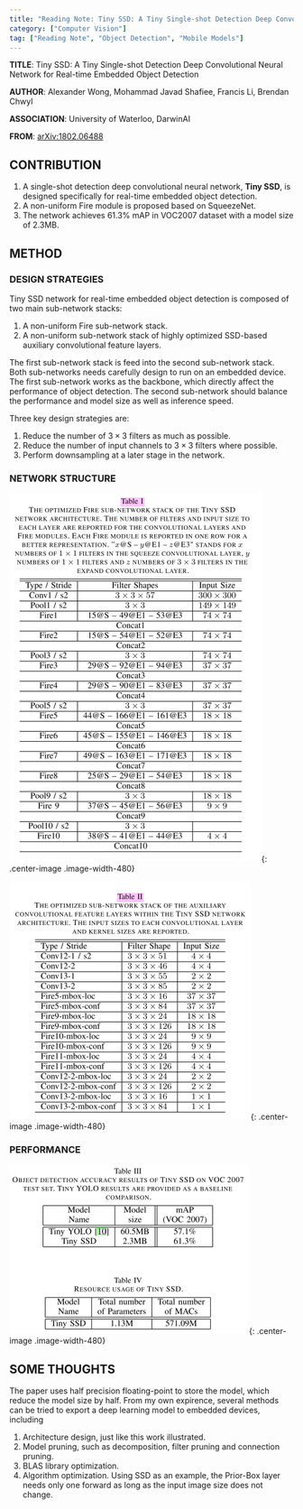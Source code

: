 ```yaml
---
title: "Reading Note: Tiny SSD: A Tiny Single-shot Detection Deep Convolutional Neural Network for Real-time Embedded Object Detection"
category: ["Computer Vision"]
tag: ["Reading Note", "Object Detection", "Mobile Models"]
---
```


**TITLE**: Tiny SSD: A Tiny Single-shot Detection Deep Convolutional Neural Network for Real-time Embedded Object Detection

**AUTHOR**: Alexander Wong, Mohammad Javad Shafiee, Francis Li, Brendan Chwyl

**ASSOCIATION**: University of Waterloo, DarwinAI

**FROM**: [arXiv:1802.06488](https://arxiv.org/abs/1802.06488)

## CONTRIBUTION ##

1. A single-shot detection deep convolutional neural network, **Tiny SSD**, is designed specifically for real-time embedded object detection.
2. A non-uniform Fire module is proposed based on SqueezeNet.
3. The network achieves 61.3% mAP in VOC2007 dataset with a model size of 2.3MB.

## METHOD ##

### DESIGN STRATEGIES ###

Tiny SSD network for real-time embedded object detection is composed of two main sub-network stacks:

1. A non-uniform Fire sub-network stack.
2. A non-uniform sub-network stack of highly optimized SSD-based auxiliary convolutional feature layers.

The first sub-network stack is feed into the second sub-network stack. Both sub-networks needs carefully design to run on an embedded device. The first sub-network works as the backbone, which directly affect the performance of object detection. The second sub-network should balance the performance and model size as well as inference speed.

Three key design strategies are:

1. Reduce the number of $3 \times 3$ filters as much as possible.
2. Reduce the number of input channels to $3 \times 3$ filters where possible.
3. Perform downsampling at a later stage in the network.

### NETWORK STRUCTURE ###

![Fire](https://raw.githubusercontent.com/joshua19881228/my_blogs/master/Computer_Vision/Reading_Note/figures/Reading_Note_20180304_Tiny_SSD_Fire.png "Fire"){: .center-image .image-width-480}

![Auxiliary Layers](https://raw.githubusercontent.com/joshua19881228/my_blogs/master/Computer_Vision/Reading_Note/figures/Reading_Note_20180304_Tiny_SSD_AB.png "Auxiliary Layers"){: .center-image .image-width-480}

### PERFORMANCE ###

![Performance](https://raw.githubusercontent.com/joshua19881228/my_blogs/master/Computer_Vision/Reading_Note/figures/Reading_Note_20180304_Tiny_SSD_Performance.png "Performance"){: .center-image .image-width-480}

## SOME THOUGHTS ##

The paper uses half precision floating-point to store the model, which reduce the model size by half. From my own expirence, several methods can be tried to export a deep learning model to embedded devices, including

1. Architecture design, just like this work illustrated.
2. Model pruning, such as decomposition, filter pruning and connection pruning.
3. BLAS library optimization.
4. Algorithm optimization. Using SSD as an example, the Prior-Box layer needs only one forward as long as the input image size does not change.